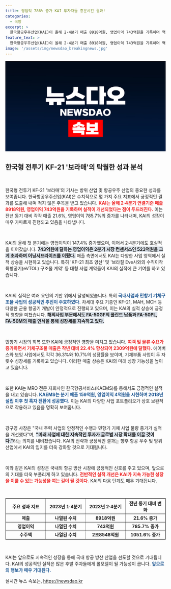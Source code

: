 ```yaml
---
title: 영업익 786% 증가 KAI 투자자들 흥분시킨 결과!
categories:
  - 국방
excerpt: >
  한국항공우주산업(KAI)이 올해 2·4분기 매출 8918억원, 영업이익 743억원을 기록하며 역대 최대 실적을 이어갔습니다. KF-21 양산과 해외 수출 확대가 실적 상승의 원동력으로 작용했습니다. 클릭을 유도하는 이 위대한 성장을 놓치지 마세요!
feature_text: >
  한국항공우주산업(KAI)이 올해 2·4분기 매출 8918억원, 영업이익 743억원을 기록하며 역대 최대 실적을 이어갔습니다. KF-21 양산과 해외 수출 확대가 실적 상승의 원동력으로 작용했습니다. 클릭을 유도하는 이 위대한 성장을 놓치지 마세요!
image: '/assets/img/newsdao_breakingnews.jpg'
---
```


<p><img src="/assets/img/newsdao_breakingnews.jpg" alt="pcversion 속보" /></p>

<h2 data-ke-size="size26">한국형 전투기 KF-21 '보라매'의 탁월한 성과 분석</h2>

<p data-ke-size="size16">&nbsp;</p>

<p>한국형 전투기 KF-21 '보라매'의 기사는 방위 산업 및 항공우주 산업의 중요한 성과를 보여줍니다. 한국항공우주산업(KAI)은 수치적으로 몇 가지 주요 지표에서 긍정적인 결과를 도출해 내며 적지 않은 주목을 받고 있습니다. <b><span style="color: #ee2323;">KAI는 올해 2·4분기 연결기준 매출 8918억원, 영업이익 743억원을 기록하며 실적이 개선되었다는 점이 두드러진다.</span></b> 이는 전년 동기 대비 각각 매출 21.6%, 영업이익 785.7%의 증가를 나타내며, KAI의 성장이 매우 가파르게 진행되고 있음을 나타냅니다. </p>

<p data-ke-size="size16">&nbsp;</p>

<p>KAI의 올해 첫 분기에는 영업이익이 147.4% 증가했으며, 이어서 2·4분기에도 호실적을 이어갔습니다. <b><span style="background-color: #21538527;">743억원에 달하는 영업이익은 2분기 시장 컨센서스인 523억원을 크게 초과하며 어닝서프라이즈를 이뤘다.</span></b> 매출 측면에서도 KAI는 다양한 사업 영역에서 실적 상승을 시현하고 있습니다. 특히 'KF-21 최초 양산' 및 '브라질 Eve사와의 수직이착륙항공기(eVTOL) 구조물 계약' 등 대형 사업 계약들이 KAI의 실적에 큰 기여를 하고 있습니다.</p>

<p data-ke-size="size16">&nbsp;</p>

<p>KAI의 실적은 여러 요인의 기반 위에서 달성되었습니다. 특히 <b><span style="color: #1a5490;">국내사업과 민항기 기체구조물 사업의 성공적인 추진이 주효하였다.</span></b> 차세대 주요 기종인 KF-21, MAH, MCH 등 다양한 군용 항공기 개발이 안정적으로 진행되고 있으며, 이는 KAI의 실적 상승에 긍정적 영향을 미쳤습니다. <b><span style="background-color: #21538527;">해외사업 부문에서도 FA-50GF의 폴란드 납품과 FA-50PL, FA-50M의 매출 인식을 통해 성장세를 지속하고 있다.</span></b></p>

<p data-ke-size="size16">&nbsp;</p>

<p>민항기 시장의 회복 또한 KAI에 긍정적인 영향을 미치고 있습니다. <b><span style="color: #ee2323;">여객 및 물류 수요가 증가하면서 기체구조물 매출은 작년 대비 22.4% 향상되어 2309억원에 달했다.</span></b> 에어버스와 보잉 사업에서도 각각 36.3%와 10.7%의 성장률을 보이며, 기체부품 사업이 두 자릿수 성장세를 기록하고 있습니다. 이러한 매출 상승은 KAI의 미래 성장 가능성을 높이고 있습니다.</p>

<p data-ke-size="size16">&nbsp;</p>

<p>또한 KAI는 MRO 전문 자회사인 한국항공서비스(KAEMS)를 통해서도 긍정적인 실적을 내고 있습니다. <b><span style="color: #1a5490;">KAEMS는 분기 매출 159억원, 영업이익 4억원을 시현하며 2018년 설립 이후 첫 흑자 전환에 성공했다.</span></b> 이는 KAI의 다양한 사업 포트폴리오가 상호 보완적으로 작용하고 있음을 명확히 보여줍니다. </p>

<p data-ke-size="size16">&nbsp;</p>

<p>강구영 사장은 "국내 주력 사업의 안정적인 수행과 민항기 기체 사업 물량 증가가 실적을 개선했다"며, <b><span style="background-color: #21538527;">"미래 사업에 대한 지속적인 투자가 글로벌 시장 확대를 이끌 것이다."</span></b>라는 의지를 내비쳤습니다. KAI의 전략과 긍정적인 결과는 향후 항공 우주 및 방위 산업에서 KAI의 입지를 더욱 강화할 것으로 기대됩니다. </p>

<p data-ke-size="size16">&nbsp;</p>

<p>이와 같은 KAI의 성장은 국내외 항공 방산 시장에 긍정적인 신호를 주고 있으며, 앞으로의 기대를 더욱 부풀리게 하고 있습니다. <b><span style="color: #ee2323;">전반적인 실적 개선은 KAI가 지속 가능한 성장을 이룰 수 있는 가능성을 여는 길이 될 것이다.</span></b> KAI의 다음 단계도 매우 기대됩니다. </p>

<p data-ke-size="size16">&nbsp;</p>

<table style="border-collapse: collapse; width: 100%;" border="1">
<thead>
<tr>
<th style="text-align: center; width: 20%;"><b>주요 성과 지표</b></th>
<th style="text-align: center; width: 20%;"><b>2023년 1·4분기</b></th>
<th style="text-align: center; width: 20%;"><b>2023년 2·4분기</b></th>
<th style="text-align: center; width: 20%;"><b>전년 동기 대비 변화</b></th>
</tr>
</thead>
<tbody>
<tr>
<td style="text-align: center; height: 17px;"><b>매출</b></td>
<td style="text-align: center; height: 17px;"><b>나열된 수치</b></td>
<td style="text-align: center; height: 17px;"><b>8918억원</b></td>
<td style="text-align: center; height: 17px;"><b>21.6% 증가</b></td>
</tr>
<tr>
<td style="text-align: center; height: 17px;"><b>영업이익</b></td>
<td style="text-align: center; height: 17px;"><b>나열된 수치</b></td>
<td style="text-align: center; height: 17px;"><b>743억원</b></td>
<td style="text-align: center; height: 17px;"><b>785.7% 증가</b></td>
</tr>
<tr>
<td style="text-align: center; height: 17px;"><b>수주액</b></td>
<td style="text-align: center; height: 17px;"><b>나열된 수치</b></td>
<td style="text-align: center; height: 17px;"><b>2조8548억원</b></td>
<td style="text-align: center; height: 17px;"><b>1051.6% 증가</b></td>
</tr>
</tbody>
</table>

<p data-ke-size="size16">&nbsp;</p>

<p>KAI는 앞으로도 지속적인 성장을 통해 국내 항공 방산 산업을 선도할 것으로 기대됩니다. KAI의 성공적인 실적은 많은 후발 주자들에게 롤모델이 될 가능성이 큽니다. <b><span style="color: #1a5490;">앞으로의 행보가 매우 기대된다.</span></b></p>
실시간 뉴스 속보는, <a href="https://newsdao.kr" rel="dofollow">https://newsdao.kr</a>


